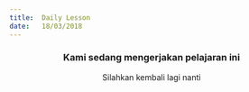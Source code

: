 ```yaml
---
title:  Daily Lesson
date:   18/03/2018
---
```


### <center>Kami sedang mengerjakan pelajaran ini</center>
<center>Silahkan kembali lagi nanti</center>
